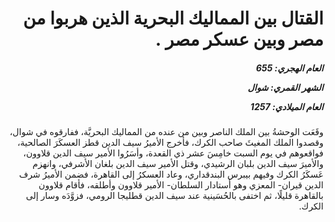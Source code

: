 <h1 dir="rtl">القتال بين المماليك البحرية الذين هربوا من مصر وبين عسكر مصر .</h1>

<h5 dir="rtl">العام الهجري:  655

الشهر القمري: شوال

العام الميلادي: 1257</h5>

<p dir="rtl">وقَعَت الوحشةُ بين الملك الناصر وبين من عنده من المماليك البحريَّة، ففارقوه في شوال، وقصدوا الملك المغيثَ صاحب الكرك، فأخرج الأميرُ سيف الدين قطز العسكَرَ الصالحية، فواقعوهم في يوم السبت خامِسَ عشر ذي القعدة، وأسَرُوا الأمير سيف الدين قلاوون، والأميرَ سيف الدين بلبان الرشيدي، وقتل الأمير سيف الدين بلغان الأشرفي، وانهزم عَسكَرُ الكرك وفيهم بيبرس البندقداري، وعاد العسكرُ إلى القاهرة، فضمن الأميرُ شرف الدين قيران- المعزي وهو أستادار السلطان- الأمير قلاوون وأطلقه، فأقام قلاوون بالقاهرة قليلًا، ثم اختفى بالحُسَينية عند سيف الدين قطليجا الرومي، فزوَّدَه وسار إلى الكرك.</p></br>
